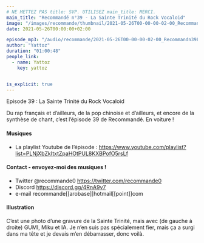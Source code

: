 ```yaml
---
# NE METTEZ PAS title: SVP. UTILISEZ main_title: MERCI.
main_title: "Recommandé n°39 - La Sainte Trinité du Rock Vocaloid"
image: "/images/recommande/thumbnail/2021-05-26T00-00-00-02-00_Recommandn39LaSainteTrinitduRockVocaloid.jpg"
date: 2021-05-26T00:00:00+02:00

episode_mp3: "/audio/recommande/2021-05-26T00-00-00-02-00_Recommandn39LaSainteTrinitduRockVocaloid.mp3"
author: "Yattoz"
duration: "01:00:48"
people_link: 
  - name: Yattoz
    key: yattoz


is_explicit: true
---
```


<PodcastHeader/>

<!-- ECRIRE LA DESCRIPTION DE L'EPISODE SOUS CETTE LIGNE -->


 Episode 39 : La Sainte Trinité du Rock Vocaloid 

<p>Du rap français et d’ailleurs, de la pop chinoise et d’ailleurs, et encore de la synthèse de chant, c’est l’épisode 39 de Recommandé. En voiture !</p>

<h4>Musiques</h4>

<ul>
  <li>La playlist Youtube de l’épisode : <a href="https://www.youtube.com/playlist?list=PLNjXbZkItxtZpaHOtPUL8KXBPofO5rsLf" rel="nofollow">https://www.youtube.com/playlist?list=PLNjXbZkItxtZpaHOtPUL8KXBPofO5rsLf</a></li>
</ul>

<h4>Contact - envoyez-moi des musiques !</h4>

<ul>
  <li>Twitter @recommande0 <a href="https://twitter.com/recommande0" rel="nofollow">https://twitter.com/recommande0</a></li>
  <li>Discord <a href="https://discord.gg/4RnA9v7" rel="nofollow">https://discord.gg/4RnA9v7</a></li>
  <li>e-mail recommande[[arobase]]hotmail[[point]]com</li>
</ul>

<h4>Illustration</h4>

<p>C’est une photo d’une gravure de la Sainte Trinité, mais avec (de gauche à droite) GUMI, Miku et IA. Je n’en suis pas spécialement fier, mais ça a surgi dans ma tête et je devais m’en débarrasser, donc voilà.</p>


